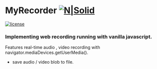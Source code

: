 # MyRecorder [![N|Solid](https://tmax9663.github.io/MyRecorder/myrec.png)](https://tmax9663.github.io/MyRecorder/)
[![license](https://img.shields.io/github/license/Tmax9663/MyRecorder.svg?style=flat-square)](https://github.com/Tmax9663/MyRecorder/blob/master/LICENSE)
### Implementing web recording running with vanilla javascript.
Features real-time audio , video recording with navigator.mediaDevices.getUserMedia().
- save audio / video blob to file.


